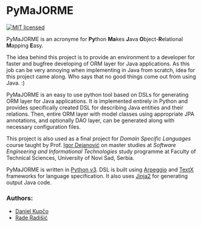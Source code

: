 # PyMaJORME

[![MIT licensed](https://img.shields.io/badge/license-MIT-blue.svg)](https://raw.githubusercontent.com/hyperium/hyper/master/LICENSE)

PyMaJORME is an acronyme for **Py**thon **Ma**kes **J**ava **O**bject-**R**elational **M**apping **E**asy.

The idea behind this project is to provide an environment to a developer for faster and bugfree developing of ORM layer for Java applications. As this job can be very annoying when implementing in Java from scratch, idea for this project came along. Who says that no good things come out from using Java. :)

PyMaJORME is an easy to use python tool based on DSLs for generating ORM layer for Java applications. It is implemented entirely in Python and provides specifically created DSL for describing Java entities and their relations. Then, entire ORM layer with model classes using appropriate JPA annotations, and optionally DAO layer, can be generated along with necessary configuration files.

This project is also used as a final project for *Domain Specific Languages* course taught by Prof. [Igor Dejanović](https://github.com/igordejanovic "Igor Dejanović's GitHub profile") on master studies at *Software Engineering and Informational Technologies* study programme at Faculty of Technical Sciences, University of Novi Sad, Serbia.

PyMaJORME is written in [Python v3](https://www.python.org, "Official Python page"). DSL is built using [Arpeggio](https://github.com/igordejanovic/Arpeggio "Arpeggio GitHub page") and [TextX](https://github.com/igordejanovic/textX "TextX GitHub page") frameworks for language specification. It also uses [Jinja2](https://github.com/mitsuhiko/jinja2 "Jinja 2 GitHub page") for generating output Java code.

### Authors:
* [Daniel Kupčo](https://github.com/danielkupco "Daniel Kupčo's GitHub profile")
* [Rade Radišić](https://github.com/RadeKornjaca "Rade Radišić's GitHub profile")
